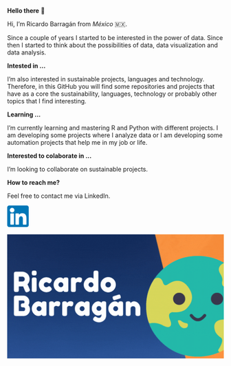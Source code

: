 **Hello there** 👋 

Hi, I’m Ricardo Barragán from *México* 🇲🇽.

Since a couple of years I started to be interested in the power of data. Since then I started to think about the possibilities of data, data visualization and data analysis. 

**Intested in ...**

I’m also interested in sustainable projects, languages and technology. Therefore, in this GitHub you will find some repositories and projects that have as a core the sustainability, languages, technology or probably other topics that I find interesting. 

**Learning ...**

I’m currently learning and mastering R and Python with different projects. I am developing some projects where I analyze data or I am developing some automation projects that help me in my job or life.

**Interested to colaborate in ...**

I’m looking to collaborate on sustainable projects.


**How to reach me?** 

Feel free to contact me via LinkedIn.

[<img src="174857.png" width = "50" >](https://www.linkedin.com/in/ricardodavidbarraganmartinez/)

<img src="R-2.gif" width = "700">



<!---
Ricardo-BarMa/Ricardo-BarMa is a ✨ special ✨ repository because its `README.md` (this file) appears on your GitHub profile.
You can click the Preview link to take a look at your changes.
--->
